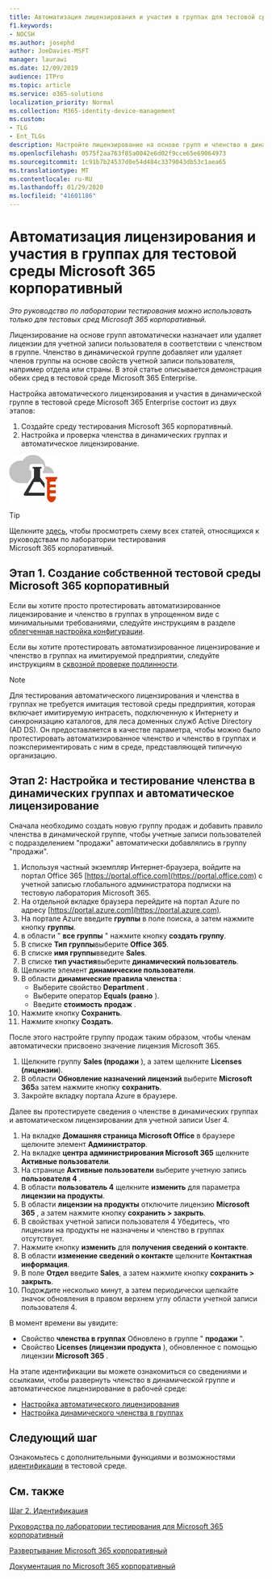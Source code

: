 ```yaml
---
title: Автоматизация лицензирования и участия в группах для тестовой среды Microsoft 365 корпоративный
f1.keywords:
- NOCSH
ms.author: josephd
author: JoeDavies-MSFT
manager: laurawi
ms.date: 12/09/2019
audience: ITPro
ms.topic: article
ms.service: o365-solutions
localization_priority: Normal
ms.collection: M365-identity-device-management
ms.custom:
- TLG
- Ent_TLGs
description: Настройте лицензирование на основе групп и членство в динамической группе в тестовой среде Microsoft 365 Enterprise.
ms.openlocfilehash: 0575f2aa763f85a0042e6d02f9cce65e69064973
ms.sourcegitcommit: 1c91b7b24537d0e54d484c3379043db53c1aea65
ms.translationtype: MT
ms.contentlocale: ru-RU
ms.lasthandoff: 01/29/2020
ms.locfileid: "41601186"
---
```

# <a name="automate-licensing-and-group-membership-for-your-microsoft-365-enterprise-test-environment"></a>Автоматизация лицензирования и участия в группах для тестовой среды Microsoft 365 корпоративный

*Это руководство по лаборатории тестирования можно использовать только для тестовых сред Microsoft 365 корпоративный.*

Лицензирование на основе групп автоматически назначает или удаляет лицензии для учетной записи пользователя в соответствии с членством в группе. Членство в динамической группе добавляет или удаляет членов группы на основе свойств учетной записи пользователя, например отдела или страны. В этой статье описывается демонстрация обеих сред в тестовой среде Microsoft 365 Enterprise.

Настройка автоматического лицензирования и участия в динамической группе в тестовой среде Microsoft 365 Enterprise состоит из двух этапов:

1. Создайте среду тестирования Microsoft 365 корпоративный.
2. Настройка и проверка членства в динамических группах и автоматическое лицензирование.

![Руководства по лаборатории тестирования для Microsoft Cloud](media/m365-enterprise-test-lab-guides/cloud-tlg-icon.png) 
    
> [!TIP]
> Щелкните [здесь](media/m365-enterprise-test-lab-guides/Microsoft365EnterpriseTLGStack.pdf), чтобы просмотреть схему всех статей, относящихся к руководствам по лаборатории тестирования Microsoft 365 корпоративный.
  
## <a name="phase-1-build-out-your-microsoft-365-enterprise-test-environment"></a>Этап 1. Создание собственной тестовой среды Microsoft 365 корпоративный

Если вы хотите просто протестировать автоматизированное лицензирование и членство в группах в упрощенном виде с минимальными требованиями, следуйте инструкциям в разделе [облегченная настройка конфигурации](lightweight-base-configuration-microsoft-365-enterprise.md).
  
Если вы хотите протестировать автоматизированное лицензирование и членство в группах на имитируемой предприятии, следуйте инструкциям в [сквозной проверке подлинности](pass-through-auth-m365-ent-test-environment.md).
  
> [!NOTE]
> Для тестирования автоматического лицензирования и членства в группах не требуется имитация тестовой среды предприятия, которая включает имитируемую интрасеть, подключенную к Интернету и синхронизацию каталогов, для леса доменных служб Active Directory (AD DS). Он предоставляется в качестве параметра, чтобы можно было протестировать автоматизированное членство и членство в группах и поэкспериментировать с ним в среде, представляющей типичную организацию. 
  
## <a name="phase-2-configure-and-test-dynamic-group-membership-and-automatic-licensing"></a>Этап 2: Настройка и тестирование членства в динамических группах и автоматическое лицензирование

Сначала необходимо создать новую группу продаж и добавить правило членства в динамической группе, чтобы учетные записи пользователей с подразделением "продажи" автоматически добавлялись в группу "продажи".

1. Используя частный экземпляр Интернет-браузера, войдите на портал Office 365 [https://portal.office.com](https://portal.office.com) с учетной записью глобального администратора подписки на тестовую лаборатория Microsoft 365.
2. На отдельной вкладке браузера перейдите на портал Azure по адресу [https://portal.azure.com](https://portal.azure.com).
3. На портале Azure введите **группы** в поле поиска, а затем нажмите кнопку **группы**.
4. в области " **все группы** " нажмите кнопку **создать группу**.
5. В списке **Тип группы**выберите **Office 365**.
6. В списке **имя группы**введите **Sales**.
7. В списке **тип участия**выберите **динамический пользователь**.
8. Щелкните элемент **динамические пользователи**.
9. В области **динамические правила членства** : 
   - Выберите свойство **Department** .
   - Выберите оператор **Equals (равно** ).
   - Введите **стоимость** **продаж** .
10. Нажмите кнопку **Сохранить**.
11. Нажмите кнопку **Создать**.

После этого настройте группу продаж таким образом, чтобы членам автоматически присвоено значение лицензия Microsoft 365.

1. Щелкните группу **Sales (продажи** ), а затем щелкните **Licenses (лицензии**).
2. В области **Обновление назначений лицензий** выберите **Microsoft 365**а затем нажмите кнопку **сохранить**.
3. Закройте вкладку портала Azure в браузере.

Далее вы протестируете сведения о членстве в динамических группах и автоматическом лицензировании для учетной записи User 4. 

1. На вкладке **Домашняя страница Microsoft Office** в браузере щелкните элемент **Администратор**.
2. На вкладке **центра администрирования Microsoft 365** щелкните **Активные пользователи**.
3. На странице **Активные пользователи** выберите учетную запись **пользователя 4** .
4. В области **пользователь 4** щелкните **изменить** для параметра **лицензии на продукты**.
5. В области **лицензии на продукты** отключите лицензию **Microsoft 365** , а затем нажмите кнопку **сохранить > закрыть**.
6. В свойствах учетной записи пользователя 4 Убедитесь, что лицензии на продукты не назначены и членство в группах отсутствует.
7. Нажмите кнопку **изменить** для **получения сведений о контакте**.
8. В области **изменение сведений о контакте** щелкните **Контактная информация**.
9. В поле **Отдел** введите **Sales**, а затем нажмите кнопку **сохранить > закрыть**.
10. Подождите несколько минут, а затем периодически щелкайте значок обновления в правом верхнем углу области учетной записи пользователя 4. 

В момент времени вы увидите:

- Свойство **членства в группах** Обновлено в группе " **продажи** ".
- Свойство **Licenses (лицензии продукта** ), обновленное с помощью лицензии **Microsoft 365** .

На этапе идентификации вы можете ознакомиться со сведениями и ссылками, чтобы развернуть членство в динамической группе и автоматическое лицензирование в рабочей среде:

- [Настройка автоматического лицензирования](identity-use-group-management.md#identity-group-license)
- [Настройка динамического членства в группах](identity-use-group-management.md#identity-dyn-groups)

## <a name="next-step"></a>Следующий шаг

Ознакомьтесь с дополнительными функциями и возможностями [идентификации](m365-enterprise-test-lab-guides.md#identity) в тестовой среде.

## <a name="see-also"></a>См. также

[Шаг 2. Идентификация](identity-infrastructure.md)

[Руководства по лаборатории тестирования для Microsoft 365 корпоративный](m365-enterprise-test-lab-guides.md)

[Развертывание Microsoft 365 корпоративный](deploy-microsoft-365-enterprise.md)

[Документация по Microsoft 365 корпоративный](https://docs.microsoft.com/microsoft-365-enterprise/)
